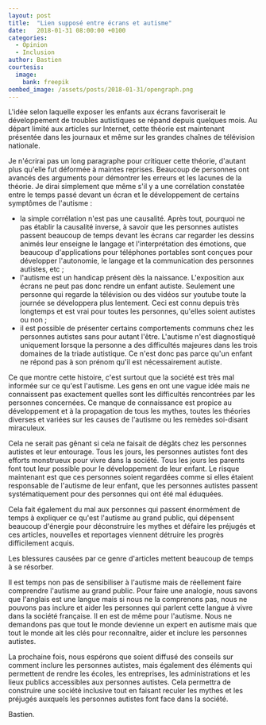 ```yaml
---
layout: post
title:  "Lien supposé entre écrans et autisme"
date:   2018-01-31 08:00:00 +0100
categories:
  - Opinion
  - Inclusion
author: Bastien
courtesis:
  image:
    bank: freepik
oembed_image: /assets/posts/2018-01-31/opengraph.png
---
```



L'idée selon laquelle exposer les enfants aux écrans favoriserait le développement de troubles autistiques se répand depuis quelques mois.
Au départ limité aux articles sur Internet, cette théorie est maintenant présentée dans les journaux et même sur les grandes chaînes de télévision nationale.


Je n'écrirai pas un long paragraphe pour critiquer cette théorie, d'autant plus qu'elle fut déformée à maintes reprises.
Beaucoup de personnes ont avancés des arguments pour démontrer les erreurs et les lacunes de la théorie.
Je dirai simplement que même s'il y a une corrélation constatée entre le temps passé devant un écran et le développement de certains symptômes de l'autisme&nbsp;:

  - la simple corrélation n'est pas une causalité. Après tout, pourquoi ne pas établir la causalité inverse, à savoir que les personnes autistes passent beaucoup de temps devant les écrans car regarder
les dessins animés leur enseigne le langage et l'interprétation des émotions, que beaucoup d'applications pour téléphones portables sont conçues pour développer l'autonomie, le langage et la communication des personnes autistes, etc&nbsp;;
  - l'autisme est un handicap présent dès la naissance. L'exposition aux écrans ne peut pas donc rendre un enfant autiste. Seulement une personne qui regarde la télévision ou des vidéos sur youtube toute la journée se développera plus lentement.
Ceci est connu depuis très longtemps et est vrai pour toutes les personnes, qu'elles soient autistes ou non&nbsp;;
  - il est possible de présenter certains comportements communs chez les personnes autistes sans pour autant l'être. L'autisme n'est diagnostiqué uniquement lorsque la personne a des difficultés majeures dans les trois domaines de la triade autistique.
Ce n'est donc pas parce qu'un enfant ne répond pas à son prénom qu'il est nécessairement autiste.


Ce que montre cette histoire, c'est surtout que la société est très mal informée sur ce qu'est l'autisme.
Les gens en ont une vague idée mais ne connaissent pas exactement quelles sont les difficultés rencontrées par les personnes concernées.
Ce manque de connaissance est propice au développement et à la propagation de tous les mythes, toutes les théories diverses et variées sur les causes de l'autisme ou les remèdes soi-disant miraculeux.

Cela ne serait pas gênant si cela ne faisait de dégâts chez les personnes autistes et leur entourage.
Tous les jours, les personnes autistes font des efforts monstrueux pour vivre dans la société. Tous les jours les parents font tout leur possible
pour le développement de leur enfant.
Le risque maintenant est que ces personnes soient regardées comme si elles étaient responsable de l'autisme de leur enfant, 
que les personnes autistes passent systématiquement pour des personnes qui ont été mal éduquées.

Cela fait également du mal aux personnes qui passent énormément de temps à expliquer ce qu'est l'autisme au grand public,
qui dépensent beaucoup d'énergie pour déconstruire les mythes et défaire les préjugés et ces articles, nouvelles et reportages
 viennent détruire les progrès difficilement acquis.

Les blessures causées par ce genre d'articles mettent beaucoup de temps à se résorber.

Il est temps non pas de sensibiliser à l'autisme mais de réellement faire comprendre l'autisme au grand public.
Pour faire une analogie, nous savons que l'anglais est une langue mais si nous ne la comprenons pas, nous ne pouvons pas inclure et aider les personnes qui parlent cette langue à vivre dans la société française.
Il en est de même pour l'autisme.
Nous ne demandons pas que tout le monde devienne un expert en autisme mais que tout le monde ait les clés pour reconnaître, aider et inclure les personnes autistes.


La prochaine fois, nous espérons que soient diffusé des conseils sur comment inclure les personnes autistes, 
mais également des éléments qui permettent de rendre les écoles, les entreprises, les administrations et les lieux publics accessibles aux personnes autistes.
Cela permettra de construire une société inclusive tout en faisant reculer les mythes et les préjugés auxquels les personnes autistes font face dans la société.

Bastien.

